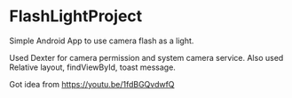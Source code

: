 # FlashLightProject
Simple Android App to use camera flash as a light.

Used Dexter for camera permission and system camera service. Also used Relative layout, findViewById, toast message.

Got idea from https://youtu.be/1fdBGQvdwfQ
